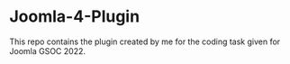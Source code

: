 # Joomla-4-Plugin
This repo contains the plugin created by me for the coding task given for Joomla GSOC 2022.
